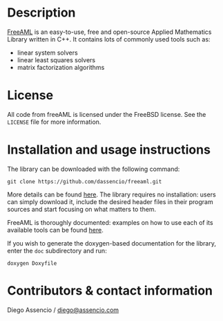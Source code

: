 Description
===========

[FreeAML](http://freeaml.org) is an easy-to-use, free and open-source Applied
Mathematics Library written in C++. It contains lots of commonly used tools such
as:

- linear system solvers
- linear least squares solvers
- matrix factorization algorithms


License
=======

All code from freeAML is licensed under the FreeBSD license. See the `LICENSE`
file for more information.


Installation and usage instructions
===================================

The library can be downloaded with the following command:

	git clone https://github.com/dassencio/freeaml.git

More details can be found [here](http://freeaml.org/?section=download). The
library requires no installation: users can simply download it, include the
desired header files in their program sources and start focusing on what matters
to them.

FreeAML is thoroughly documented: examples on how to use each of its available
tools can be found [here](http://freeaml.org/?section=examples).

If you wish to generate the doxygen-based documentation for the library,
enter the `doc` subdirectory and run:

	doxygen Doxyfile


Contributors & contact information
==================================

Diego Assencio / diego@assencio.com
